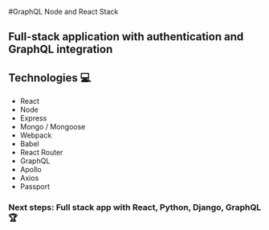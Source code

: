 #GraphQL Node and React Stack
## Full-stack application with authentication and GraphQL integration

## Technologies 💻
* React
* Node
* Express
* Mongo / Mongoose
* Webpack
* Babel
* React Router
* GraphQL
* Apollo
* Axios
* Passport

### Next steps: Full stack app with React, Python, Django, GraphQL 🏆

